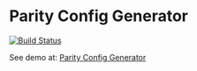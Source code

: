 # Parity Config Generator

[![Build Status](https://travis-ci.org/paritytech/parity-config-generator.svg?branch=master)](https://travis-ci.org/paritytech/parity-config-generator)

See demo at: [Parity Config Generator](https://paritytech.github.io/parity-config-generator)
